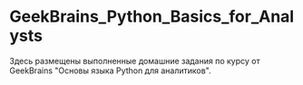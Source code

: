# GeekBrains_Python_Basics_for_Analysts
Здесь размещены выполненные домашние задания по курсу от GeekBrains "Основы языка Python для аналитиков".
